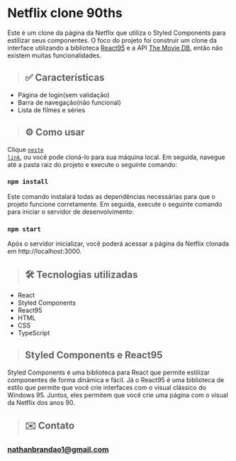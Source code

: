 # Netflix clone 90ths
Este é um clone da página da Netflix que utiliza o Styled Components para estilizar seus componentes. O foco do projeto foi construir um clone da interface utilizando a biblioteca [React95](https://storybook.react95.io/?path=/story/docs-welcome-to-react95--page) e a API [The Movie DB](https://www.themoviedb.org/), então não existem muitas funcionalidades.

> ## ✅ Características
- Página de login(sem validação)
- Barra de navegação(não funcional)
- Lista de filmes e séries

> ## ⚙️ Como usar
Clique <code>[neste link](https://nathanmarques2001.github.io/netflix-90ths/)</code>, ou você pode cloná-lo para sua máquina local. Em seguida, navegue até a pasta raiz do projeto e execute o seguinte comando:

### ```npm install```
Este comando instalará todas as dependências necessárias para que o projeto funcione corretamente. Em seguida, execute o seguinte comando para iniciar o servidor de desenvolvimento:

### ```npm start```
Após o servidor inicializar, você poderá acessar a página da Netflix clonada em http://localhost:3000.

> ## 🛠 Tecnologias utilizadas

- React
- Styled Components
- React95
- HTML
- CSS
- TypeScript

> ## Styled Components e React95
Styled Components é uma biblioteca para React que permite estilizar componentes de forma dinâmica e fácil. Já o React95 é uma biblioteca de estilo que permite que você crie interfaces com o visual clássico do Windows 95. Juntos, eles permitem que você crie uma página com o visual da Netflix dos anos 90.

>## ✉️ Contato

### nathanbrandao1@gmail.com
